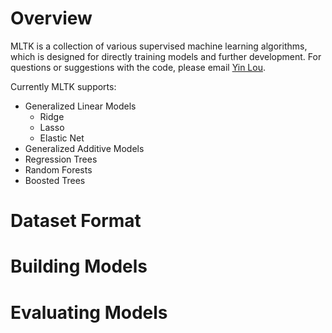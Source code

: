 # Overview

MLTK is a collection of various supervised machine learning algorithms, which is designed for directly training models and further development. For questions or suggestions with the code, please email <a href="mailto:yinlou@cs.cornell.edu">Yin Lou</a>.

Currently MLTK supports:
* Generalized Linear Models
  * Ridge
  * Lasso
  * Elastic Net
* Generalized Additive Models
* Regression Trees
* Random Forests
* Boosted Trees

# Dataset Format

# Building Models

# Evaluating Models


